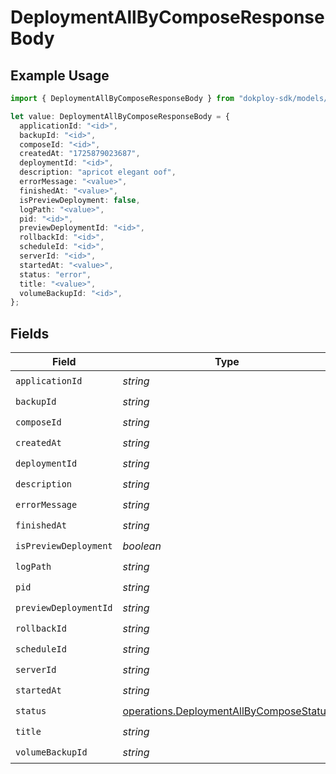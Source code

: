 # DeploymentAllByComposeResponseBody

## Example Usage

```typescript
import { DeploymentAllByComposeResponseBody } from "dokploy-sdk/models/operations";

let value: DeploymentAllByComposeResponseBody = {
  applicationId: "<id>",
  backupId: "<id>",
  composeId: "<id>",
  createdAt: "1725879023687",
  deploymentId: "<id>",
  description: "apricot elegant oof",
  errorMessage: "<value>",
  finishedAt: "<value>",
  isPreviewDeployment: false,
  logPath: "<value>",
  pid: "<id>",
  previewDeploymentId: "<id>",
  rollbackId: "<id>",
  scheduleId: "<id>",
  serverId: "<id>",
  startedAt: "<value>",
  status: "error",
  title: "<value>",
  volumeBackupId: "<id>",
};
```

## Fields

| Field                                                                                              | Type                                                                                               | Required                                                                                           | Description                                                                                        |
| -------------------------------------------------------------------------------------------------- | -------------------------------------------------------------------------------------------------- | -------------------------------------------------------------------------------------------------- | -------------------------------------------------------------------------------------------------- |
| `applicationId`                                                                                    | *string*                                                                                           | :heavy_check_mark:                                                                                 | N/A                                                                                                |
| `backupId`                                                                                         | *string*                                                                                           | :heavy_check_mark:                                                                                 | N/A                                                                                                |
| `composeId`                                                                                        | *string*                                                                                           | :heavy_check_mark:                                                                                 | N/A                                                                                                |
| `createdAt`                                                                                        | *string*                                                                                           | :heavy_check_mark:                                                                                 | N/A                                                                                                |
| `deploymentId`                                                                                     | *string*                                                                                           | :heavy_check_mark:                                                                                 | N/A                                                                                                |
| `description`                                                                                      | *string*                                                                                           | :heavy_check_mark:                                                                                 | N/A                                                                                                |
| `errorMessage`                                                                                     | *string*                                                                                           | :heavy_check_mark:                                                                                 | N/A                                                                                                |
| `finishedAt`                                                                                       | *string*                                                                                           | :heavy_check_mark:                                                                                 | N/A                                                                                                |
| `isPreviewDeployment`                                                                              | *boolean*                                                                                          | :heavy_check_mark:                                                                                 | N/A                                                                                                |
| `logPath`                                                                                          | *string*                                                                                           | :heavy_check_mark:                                                                                 | N/A                                                                                                |
| `pid`                                                                                              | *string*                                                                                           | :heavy_check_mark:                                                                                 | N/A                                                                                                |
| `previewDeploymentId`                                                                              | *string*                                                                                           | :heavy_check_mark:                                                                                 | N/A                                                                                                |
| `rollbackId`                                                                                       | *string*                                                                                           | :heavy_check_mark:                                                                                 | N/A                                                                                                |
| `scheduleId`                                                                                       | *string*                                                                                           | :heavy_check_mark:                                                                                 | N/A                                                                                                |
| `serverId`                                                                                         | *string*                                                                                           | :heavy_check_mark:                                                                                 | N/A                                                                                                |
| `startedAt`                                                                                        | *string*                                                                                           | :heavy_check_mark:                                                                                 | N/A                                                                                                |
| `status`                                                                                           | [operations.DeploymentAllByComposeStatus](../../models/operations/deploymentallbycomposestatus.md) | :heavy_check_mark:                                                                                 | N/A                                                                                                |
| `title`                                                                                            | *string*                                                                                           | :heavy_check_mark:                                                                                 | N/A                                                                                                |
| `volumeBackupId`                                                                                   | *string*                                                                                           | :heavy_check_mark:                                                                                 | N/A                                                                                                |